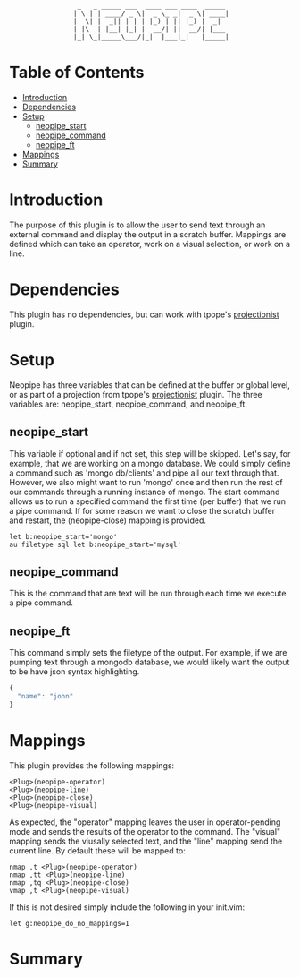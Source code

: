                      _   _ _____ ___  ____ ___ ____  _____ 
                    | \ | | ____/ _ \|  _ \_ _|  _ \| ____|
                    |  \| |  _|| | | | |_) | || |_) |  _|  
                    | |\  | |__| |_| |  __/| ||  __/| |___ 
                    |_| \_|_____\___/|_|  |___|_|   |_____|
                                                           

Table of Contents
=================


<!-- vim-markdown-toc GFM -->

* [Introduction](#introduction)
* [Dependencies](#dependencies)
* [Setup](#setup)
  * [neopipe\_start](#neopipe_start)
  * [neopipe\_command](#neopipe_command)
  * [neopipe\_ft](#neopipe_ft)
* [Mappings](#mappings)
* [Summary](#summary)

<!-- vim-markdown-toc -->

[projectionist]: https://github.com/tpope/vim-projectionist

Introduction
============

The purpose of this plugin is to allow the user to send text through an
external command and display the output in a scratch buffer. Mappings are
defined which can take an operator, work on a visual selection, or work on a
line.

Dependencies
============

This plugin has no dependencies, but can work with tpope's [projectionist]
plugin.

Setup
=====

Neopipe has three variables that can be defined at the buffer or global level,
or as part of a projection from tpope's [projectionist] plugin. The three
variables are: neopipe\_start, neopipe\_command, and neopipe\_ft.

neopipe\_start
--------------

This variable if optional and if not set, this step will be skipped. Let's
say, for example, that we are working on a mongo database. We could simply
define a command such as 'mongo db/clients' and pipe all our text through
that. However, we also might want to run 'mongo' once and then run the rest of
our commands through a running instance of mongo. The start command allows us to
run a specified command the first time (per buffer) that we run a pipe command.
If for some reason we want to close the scratch buffer and restart, the
<Plug>(neopipe-close) mapping is provided.

```vim
let b:neopipe_start='mongo'
au filetype sql let b:neopipe_start='mysql'
```

neopipe\_command
----------------

This is the command that are text will be run through each time we execute a
pipe command.

neopipe\_ft
-----------

This command simply sets the filetype of the output. For example, if we are
pumping text through a mongodb database, we would likely want the output to be
have json syntax highlighting.

```Javascript
{
  "name": "john"
}
```

Mappings
========

This plugin provides the following mappings:

```vim
<Plug>(neopipe-operator)
<Plug>(neopipe-line)
<Plug>(neopipe-close)
<Plug>(neopipe-visual)
```

As expected, the "operator" mapping leaves the user in operator-pending mode
and sends the results of the operator to the command. The "visual" mapping
sends the viusally selected text, and the "line" mapping send the current
line. By default these will be mapped to:

```vim
nmap ,t <Plug>(neopipe-operator)
nmap ,tt <Plug>(neopipe-line)
nmap ,tq <Plug>(neopipe-close)
vmap ,t <Plug>(neopipe-visual)
```

If this is not desired simply include the following in your init.vim:

```vim
let g:neopipe_do_no_mappings=1
```

Summary
=======
